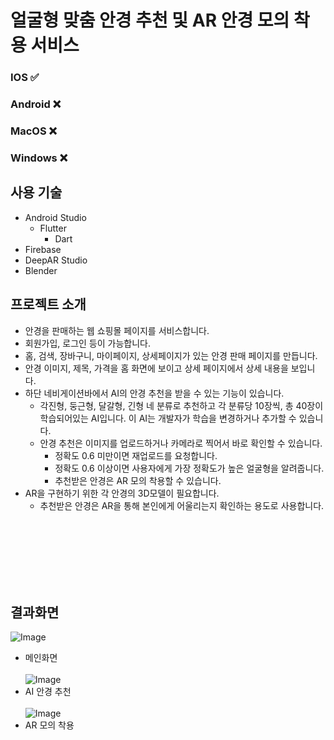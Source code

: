 # 얼굴형 맞춤 안경 추천 및 AR 안경 모의 착용 서비스

### IOS ✅
### Android ❌
### MacOS ❌
### Windows ❌

## 사용 기술
* Android Studio
  * Flutter
    * Dart
* Firebase
* DeepAR Studio
* Blender  

## 프로젝트 소개
* 안경을 판매하는 웹 쇼핑몰 페이지를 서비스합니다.
* 회원가입, 로그인 등이 가능합니다.
* 홈, 검색, 장바구니, 마이페이지, 상세페이지가 있는 안경 판매 페이지를 만듭니다.
* 안경 이미지, 제목, 가격을 홈 화면에 보이고 상세 페이지에서 상세 내용을 보입니다.
* 하단 네비게이션바에서 AI의 안경 추천을 받을 수 있는 기능이 있습니다.
  * 각진형, 둥근형, 달갈형, 긴형 네 분류로 추천하고 각 분류당 10장씩, 총 40장이 학습되어있는 AI입니다. 이 AI는 개발자가 학습을 변경하거나 추가할 수 있습니다.
  * 안경 추천은 이미지를 업로드하거나 카메라로 찍어서 바로 확인할 수 있습니다.
    * 정확도 0.6 미만이면 재업로드를 요청합니다.
    * 정확도 0.6 이상이면 사용자에게 가장 정확도가 높은 얼굴형을 알려줍니다.
    * 추천받은 안경은 AR 모의 착용할 수 있습니다.
* AR을 구현하기 위한 각 안경의 3D모델이 필요합니다.
  * 추천받은 안경은 AR을 통해 본인에게 어울리는지 확인하는 용도로 사용합니다.


<br><br><br><br><br><br>

## 결과화면 
![Image](https://github.com/user-attachments/assets/0ead1577-9ad4-47d1-aa69-634bca86710b)
* 메인화면 <br><br>
![Image](https://github.com/user-attachments/assets/a6e399ee-b57d-4732-b6d2-6a1c89014bb6)
* AI 안경 추천 <br><br>
![Image](https://github.com/user-attachments/assets/5f5ff6f2-a3b8-4d20-8a0f-1c049f75aa67)
* AR 모의 착용
